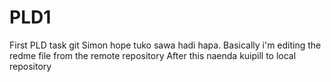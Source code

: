 # PLD1
First PLD task git
Simon hope tuko sawa hadi hapa.
Basically i'm editing the redme file from the remote repository
After this naenda kuipill to local repository
